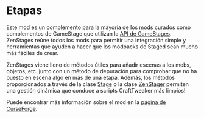 # Etapas

Este mod es un complemento para la mayoría de los mods curados como complementos de GameStage que utilizan la [API de GameStages](https://minecraft.curseforge.com/projects/game-stages). ZenStages reúne todos los mods para permitir una integración simple y herramientas que ayuden a hacer que los modpacks de Staged sean mucho más fáciles de crear.

ZenStages viene lleno de métodos útiles para añadir escenas a los mobs, objetos, etc. junto con un método de depuración para comprobar que no ha puesto en escena algo en más de una etapa. Además, los métodos proporcionados a través de la clase [Stage](/Mods/GameStages/ZenStages/Stage/) o la clase [ZenStager](/Mods/GameStages/ZenStages/ZenStager/) permiten una gestión dinámica que conduce a scripts CraftTweaker más limpios!

Puede encontrar más información sobre el mod en la [página de CurseForge](https://minecraft.curseforge.com/projects/zenstages).